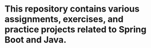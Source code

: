 # **This repository contains various assignments, exercises, and practice projects related to Spring Boot and Java.**
